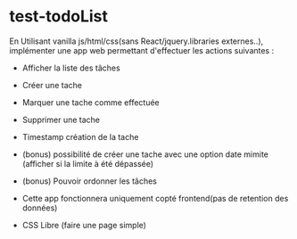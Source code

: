 # test-todoList

En Utilisant vanilla js/html/css(sans React/jquery.libraries externes..), implémenter une app web <todo list> permettant d'effectuer les actions suivantes :

- Afficher la liste des tâches
- Créer une tache
- Marquer une tache comme effectuée
- Supprimer une tache
- Timestamp création de la tache
- (bonus) possibilité de créer une tache avec une option date mimite (afficher si la limite à été dépassée)
- (bonus) Pouvoir ordonner les tâches

- Cette app fonctionnera uniquement copté frontend(pas de retention des données)

- CSS Libre (faire une page simple)
